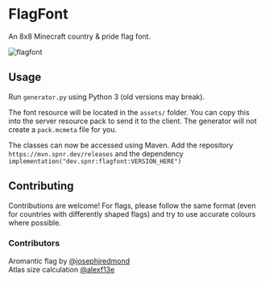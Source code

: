 # FlagFont
An 8x8 Minecraft country &amp; pride flag font.

![flagfont](https://github.com/spannerdev/FlagFont/assets/20228769/9134409c-697d-462b-bf14-4e496777a5e5)

## Usage
Run `generator.py` using Python 3 (old versions may break).

The font resource will be located in the `assets/` folder. You can copy this into the server resource pack to send it to the client. The generator will not create a `pack.mcmeta` file for you.

The classes can now be accessed using Maven. Add the repository `https://mvn.spnr.dev/releases` and the dependency `implementation("dev.spnr:flagfont:VERSION_HERE")`

## Contributing
Contributions are welcome! For flags, please follow the same format (even for countries with differently shaped flags) and try to use accurate colours where possible.
### Contributors
Aromantic flag by [@josephjredmond](https://github.com/josephjredmond/)  
Atlas size calculation [@alexf13e](https://github.com/alexf13e)
